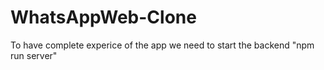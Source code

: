 # WhatsAppWeb-Clone
 
To have complete experice of the app we need to start the backend
"npm run server"

